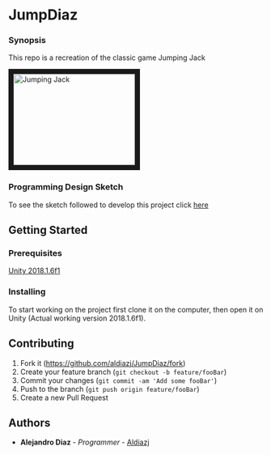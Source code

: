 # JumpDiaz
### Synopsis

This repo is a recreation of the classic game Jumping Jack

<a href="https://www.youtube.com/watch?v=Ai-ocyGR_LQ
" target="_blank"><img src="https://img.youtube.com/vi/Ai-ocyGR_LQ/0.jpg" 
alt="Jumping Jack" width="240" height="180" border="10" /></a>

### Programming Design Sketch

To see the sketch followed to develop this project click [here](https://drive.google.com/file/d/1to6dV2wJdg3Jufpx8ag7GEqlnUTS2b9P/view?usp=sharing "Game Sketch")

## Getting Started
### Prerequisites

[Unity 2018.1.6f1](https://unity3d.com/es/get-unity/download/archive?_ga=2.189012843.1139882451.1521049503-995580848.1517584554 "Unity Versions Page")

### Installing
To start working on the project first clone it on the computer, then open it on Unity (Actual working version 2018.1.6f1).

## Contributing

1. Fork it (<https://github.com/aldiazj/JumpDiaz/fork>)
2. Create your feature branch (`git checkout -b feature/fooBar`)
3. Commit your changes (`git commit -am 'Add some fooBar'`)
4. Push to the branch (`git push origin feature/fooBar`)
5. Create a new Pull Request

## Authors

* **Alejandro Diaz** - *Programmer* - [Aldiazj](https://github.com/aldiazj)

